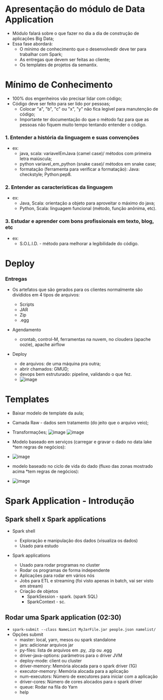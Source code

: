 # Apresentação do módulo de Data Application
- Módulo falará sobre o que fazer no dia a dia de construção de aplicações Big Data;
- Essa fase abordará:
  - O mínimo de conhecimento que o desenvolvedir deve ter para trabalhar com Spark;
  - As entregas que devem ser feitas ao cliente;
  - Os templates de projetos da semantix.
 
# Mínimo de Conhecimento
- 100% dos engenheiros vão precisar lidar com código;
- Código deve ser feito para ser lido por pessoas;
  - Colocar "a", "b", "c" ou "x", "y" não fica legível para manutenção de código;
  - Importante ter documentação do que o método faz para que as pessoas não fiquem muito tempo tentando entender o código.
 
### 1. Entender a história da linguagem e suas convenções
- ex:
  - java, scala: variavelEmJava (camel case)/ métodos com primeira letra maiúscula;
  - python variavel_em_python (snake case)/ métodos em snake case;
  - formatação (ferramenta para verificar a formatação): Java: checkstyle; Python:pep8.
   
### 2. Entender as características da linguagem
- ex:
  - Java, Scala: orientação a objeto para aproveitar o máximo do java;
  - Python, Scala: linguagem funcional (método, função anônima, etc).
 
### 3. Estudar e aprender com bons profissionais em texto, blog, etc
- ex:
  - S.O.L.I.D. - método para melhorar a legibilidade do código.

# Deploy
### Entregas
- Os artefatos que são gerados para os clientes normalmente são divididos em 4 tipos de arquivos:
  - Scripts
  - JAR
  - Zip
  - .egg
 
- Agendamento
  - crontab, control-M, ferramentas na nuvem, no cloudera (apache oozie), apache airflow
 
- Deploy
  - de arquivos: de uma máquina pra outra;
  - abrir chamados: GMUD;
  - devops bem estruturado: pipeline, validando o que fez.
  - ![image](https://github.com/Marinaafc/anotacoes-estudo/assets/107056644/1df6685f-8399-40b5-a797-a6318581c667)

# Templates
- Baixar modelo de template da aula;
- Camada Raw - dados sem tratamento (do jeito que o arquivo veio);
- Transformações;
![image](https://github.com/Marinaafc/anotacoes-estudo/assets/107056644/6b672354-0f3c-47e9-ba33-f1dea7931564)
![image](https://github.com/Marinaafc/anotacoes-estudo/assets/107056644/c6296049-4d98-4a75-8a8e-77b801c5a283)

- Modelo baseado em serviços (carregar e gravar o dado no data lake *tem regras de negócios):
- ![image](https://github.com/Marinaafc/anotacoes-estudo/assets/107056644/f9971755-08aa-417e-9a1e-9a8cead87768)
- modelo baseado no ciclo de vida do dado (fluxo das zonas mostrado acima *tem regras de negócios):
- ![image](https://github.com/Marinaafc/anotacoes-estudo/assets/107056644/f864c5d3-be53-4747-ae82-9a603d3ebdb1)

# Spark Application - Introdução
## Spark shell x Spark applications
- Spark shell
  - Exploração e manipulação dos dados (visualiza os dados)
  - Usado para estudo

- Spark applications
  - Usado para rodar programas no cluster
  - Rodar os programas de forma independente
  - Aplicações para rodar em vários nós
  - Jobs para ETL e streaming (foi visto apenas in batch, vai ser visto em stream)
  - Criação de objetos
    - SparkSession - spark. (spark SQL)
    - SparkContext - sc.
   
## Rodar uma Spark application (02:30)
- ```spark-submit --class NameList MyJarFile.jar people.json namelist/```
- Opções submit
  - master: local, yarn, mesos ou spark standalone
  - jars: adicionar arquivos jar
  - py-files: lista de arquivos em .py, .zip ou .egg
  - driver-java-options: parâmetros para o driver JVM
  - deploy-mode: client ou cluster
  - driver-memory: Memória alocada para o spark driver (1G)
  - executor-memory: Memória alocada para a aplicação
  - num-executors: Número de executores para iniciar com a aplicação
  - driver-cores: Número de cores alocados para o spark driver
  - queue: Rodar na fila do Yarn
  - help
